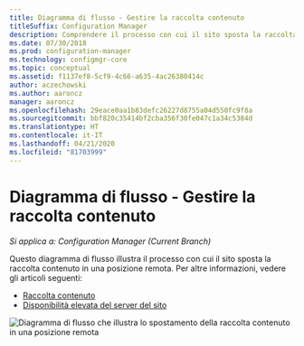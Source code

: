 ```yaml
---
title: Diagramma di flusso - Gestire la raccolta contenuto
titleSuffix: Configuration Manager
description: Comprendere il processo con cui il sito sposta la raccolta contenuto in una posizione remota.
ms.date: 07/30/2018
ms.prod: configuration-manager
ms.technology: configmgr-core
ms.topic: conceptual
ms.assetid: f1137ef8-5cf9-4c66-a635-4ac26380414c
author: aczechowski
ms.author: aaroncz
manager: aaroncz
ms.openlocfilehash: 29eace0aa1b83defc26227d8755a04d550fc9f8a
ms.sourcegitcommit: bbf820c35414bf2cba356f30fe047c1a34c5384d
ms.translationtype: HT
ms.contentlocale: it-IT
ms.lasthandoff: 04/21/2020
ms.locfileid: "81703999"
---
```

# <a name="flowchart---manage-content-library"></a>Diagramma di flusso - Gestire la raccolta contenuto

*Si applica a: Configuration Manager (Current Branch)*

Questo diagramma di flusso illustra il processo con cui il sito sposta la raccolta contenuto in una posizione remota. Per altre informazioni, vedere gli articoli seguenti:  
- [Raccolta contenuto](the-content-library.md)  
- [Disponibilità elevata del server del sito](../../servers/deploy/configure/site-server-high-availability.md)

![Diagramma di flusso che illustra lo spostamento della raccolta contenuto in una posizione remota](media/manage-content-library-flowchart.png)
